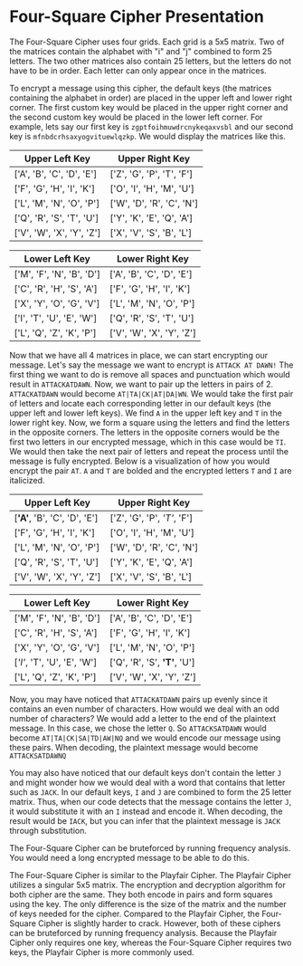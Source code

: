 # Four-Square Cipher Presentation

The Four-Square Cipher uses four grids. Each grid is a 5x5 matrix. Two of the matrices contain the alphabet with "i" and "j" combined to form 25 letters. The two other matrices also contain 25 letters, but the letters do not have to be in order. Each letter can only appear once in the matrices.

To encrypt a message using this cipher, the default keys (the matrices containing the alphabet in order) are placed in the upper left and lower right corner. The first custom key would be placed in the upper right corner and the second custom key would be placed in the lower left corner. For example, lets say our first key is `zgptfoihmuwdrcnykeqaxvsbl` and our second key is `mfnbdcrhsaxyogvituewlqzkp`. We would display the matrices like this.

Upper Left Key|Upper Right Key
|-------------------------|-------------------------|
['A', 'B', 'C', 'D', 'E'] | ['Z', 'G', 'P', 'T', 'F']
['F', 'G', 'H', 'I', 'K'] | ['O', 'I', 'H', 'M', 'U']
['L', 'M', 'N', 'O', 'P'] | ['W', 'D', 'R', 'C', 'N']
['Q', 'R', 'S', 'T', 'U'] | ['Y', 'K', 'E', 'Q', 'A']
['V', 'W', 'X', 'Y', 'Z'] | ['X', 'V', 'S', 'B', 'L']

Lower Left Key | Lower Right Key
|-------------------------|-------------------------|
['M', 'F', 'N', 'B', 'D'] | ['A', 'B', 'C', 'D', 'E']
['C', 'R', 'H', 'S', 'A'] | ['F', 'G', 'H', 'I', 'K']
['X', 'Y', 'O', 'G', 'V'] | ['L', 'M', 'N', 'O', 'P']
['I', 'T', 'U', 'E', 'W'] | ['Q', 'R', 'S', 'T', 'U']
['L', 'Q', 'Z', 'K', 'P'] | ['V', 'W', 'X', 'Y', 'Z']

Now that we have all 4 matrices in place, we can start encrypting our message. Let's say the message we want to encrypt is `ATTACK AT DAWN!` The first thing we want to do is remove all spaces and punctuation which would result in `ATTACKATDAWN`. Now, we want to pair up the letters in pairs of 2. `ATTACKATDAWN` would become `AT|TA|CK|AT|DA|WN`. We would take the first pair of letters and locate each corresponding letter in our default keys (the upper left and lower left keys). We find `A` in the upper left key and `T` in the lower right key. Now, we form a square using the letters and find the letters in the opposite corners. The letters in the opposite corners would be the first two letters in our encrypted message, which in this case would be `TI`. We would then take the next pair of letters and repeat the process until the message is fully encrypted. Below is a visualization of how you would encrypt the pair `AT`. `A` and `T` are bolded and the encrypted letters `T` and `I` are italicized.

Upper Left Key|Upper Right Key
|-------------------------|-------------------------|
[**'A'**, 'B', 'C', 'D', 'E'] | ['Z', 'G', 'P', *'T'*, 'F']
['F', 'G', 'H', 'I', 'K'] | ['O', 'I', 'H', 'M', 'U']
['L', 'M', 'N', 'O', 'P'] | ['W', 'D', 'R', 'C', 'N']
['Q', 'R', 'S', 'T', 'U'] | ['Y', 'K', 'E', 'Q', 'A']
['V', 'W', 'X', 'Y', 'Z'] | ['X', 'V', 'S', 'B', 'L']

Lower Left Key | Lower Right Key
|-------------------------|-------------------------|
['M', 'F', 'N', 'B', 'D'] | ['A', 'B', 'C', 'D', 'E']
['C', 'R', 'H', 'S', 'A'] | ['F', 'G', 'H', 'I', 'K']
['X', 'Y', 'O', 'G', 'V'] | ['L', 'M', 'N', 'O', 'P']
[*'I'*, 'T', 'U', 'E', 'W'] | ['Q', 'R', 'S', **'T'**, 'U']
['L', 'Q', 'Z', 'K', 'P'] | ['V', 'W', 'X', 'Y', 'Z']

Now, you may have noticed that `ATTACKATDAWN` pairs up evenly since it contains an even number of characters. How would we deal with an odd number of characters? We would add a letter to the end of the plaintext message. In this case, we chose the letter `Q`. So `ATTACKSATDAWN` would become `AT|TA|CK|SA|TD|AW|NQ` and we would encode our message using these pairs. When decoding, the plaintext message would become `ATTACKSATDAWNQ`

You may also have noticed that our default keys don't contain the letter `J` and might wonder how we would deal with a word that contains that letter such as `JACK`. In our default keys, `I` and `J` are combined to form the 25 letter matrix. Thus, when our code detects that the message contains the letter `J`, it would substitute it with an `I` instead and encode it. When decoding, the result would be `IACK`, but you can infer that the plaintext message is `JACK` through substitution.

The Four-Square Cipher can be bruteforced by running frequency analysis. You would need a long encrypted message to be able to do this.

The Four-Square Cipher is similar to the Playfair Cipher. The Playfair Cipher utilizes a singular 5x5 matrix. The encryption and decryption algorithm for both cipher are the same. They both encode in pairs and form squares using the key. The only difference is the size of the matrix and the number of keys needed for the cipher. Compared to the Playfair Cipher, the Four-Square Cipher is slightly harder to crack. However, both of these ciphers can be bruteforced by running frequency analysis. Because the Playfair Cipher only requires one key, whereas the Four-Square Cipher requires two keys, the Playfair Cipher is more commonly used.
